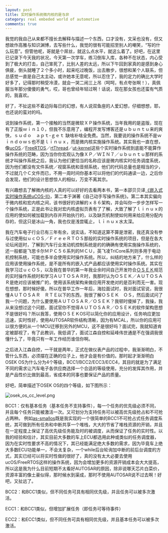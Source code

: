```yaml
---
layout: post
title: 实时操作系统微内核的是与非
category: real embeded world of automotive
comments: true
---
```


我觉的我自己从来都不擅长去解释与描述一个东西，口才没有，文采也没有，但又想故作高雅与知识渊博，去写些什么，我觉的很有可能招至别人的嘲笑，“写的什么玩意”。但管他呢，哥就是个屌丝，就这么点水平，就这么着了。好吧，在这里已记录下今天我的状况，今天第一次学车，练习倒车入库，各种不在状态，内心受到了极大的打击，自己笨死了，比别人差的太远，所以下午回到家真的是感到身心俱疲，倒头就睡了２个多小时，起来吃过晚饭，出去散步，很想和某个人联系，但总感觉一直是自己太主动，或许她本无意呢，所以忍住了，我的定力的确比大学时好多了，记得那时稍受冷漠，就会一哭二闹三上吊（呵呵，有点夸张啊！），真佩服当年那分傻傻的勇气，哎，哥也曾经年轻过啊！话说，现在那女孩也还蛮有气质的，我喜欢。

好了，不扯这些不着边际每日的幻想，有人说双鱼座的人爱幻想，仔细想想，耶，也还说的蛮对的吗。

说到操作系统，第一个接触的当然是微软ＸＰ操作系统，当年我用的是盗版，现在有了正版ｗｉｎ１０，但我不乐意用了，编程开发写博客还是ｕｂｕｎｔｕ来的爽快，ｓｕｄｏ　ａｐｔ-ｇｅｔ 缺啥补啥全免费。当然，我要说的操作系统不是ｗｉｎｄｏｗｓ也不是ｌｉｎｕｘ，而是微内核实施操作系统。其实我也一直在想，像[ucOS](https://www.micrium.com/)／[FreeRTOS](http://www.freertos.org/)／[rtThread](http://www.rt-thread.org/)／[ut-kernel](http://www.t-engine.org/)这些个实时操作系统到底能不能算作操作系统的范畴，因为当你你宏观认为像ＸＰ／ＷＩＮ７／ｕｂｕｎｔｕ那样的系统才叫操作系统之后，我认为他们更恰当的名称应该是微内核实时任务调度系统，因为他们都没有文件系统／视窗系统和音频系统，他们的代码总量也是相当的少，不过就几个Ｃ文件而已，不用一周时间你基本可以将他们的代码通读一边，之后你会发现，他们的设计思想惊人的相似，万变不离其宗。

有兴趣想去了解微内核的人真的可以好好的去看两本书，第一本邵贝贝译[《嵌入式实时操作系统uCOS-II》](http://vdisk.weibo.com/s/iryrM3l9ybim)，第二本于渊著《自己动手写操作系统》。第二本其实偏向于微内核和宏内核之间，该书很好的讲解的ｘ８６架构，并会叫你一步步怎样写一个操作系统，正是此书让我对宏内核虚拟页表有了了解，大致了解了ｌｉｎｕｘ的应用的使如何被加载到内存并开始执行的，以及缺页机制使如何用来给应用分配内存的，但这只是冰山一角，我也仅是浅尝辄止，ｌｉｎｕｘ水太深。

我在汽车电子行业已有三年有余，说实话，不知道这算不算是泄密，我还真没有参与过使用似ｕｃＯＳ／ＦｒｅｅＲＴＯＳ那般的实时操作系统的项目，但是在各大论坛闲逛时，了解到汽车行业发动机控制系统是的的确确有使用实施操作系统的，还一般都是飞思卡尔ＭＰＣ５６系列的ＭＣＵ，英飞凌TriCore系列则多用于电动机控制系统，可能也多半会使用实时操作系统。所以，纠结的地方来了，什么样的应用该使用操作系统，是不是所有的嵌入式产品都应该使用实时操作系统。其实在我学习过ｕｃＯＳ，以及我在普华的第一年我业余时间自己开发符合[ＯＳＥＫ](portal.osek-vdx.org/files/pdf/specs/os223.pdf)规范的实时操作系统时和学习ＡＵＴＯＳＡＲ时，我那时认为ＯＳＥＫ／ＡＵＴＯＳＡＲ是绝对应该被推广的，使用该系统架构来做应用开发绝对的是百利而无一害。现在想想，那时候好傻。所以在普华工作一年后，海拉面试时，我对面试官说，我很懂ＡＵＴＯＳＡＲ　ＲＴＥ以下的东西，我很了解ＯＳＥＫ　ＯＳ，然后面试问了我一个问题，为什么要使用ＡＵＴＯＳＡＲ／ＯＳＥＫ？我顿时傻掉了，我操，我从来没想过这个问题，面试官你不觉得ＡＵＴＯＳＡＲ／ＯＳＥＫ的软件架构思想不是很好吗？所以我答，使用ＯＳＥＫOS可以简化你的应用设计，任务响应更加迅速，实时性好，使用AUTOSAR软件结构清晰，因为有MCAL，所以你的应用可以很方便的从一个MCU迁移到另外的MCU，这不是很好吗？面试完，我就知道肯定被鄙视了，有了此教训，我低调了，面试江森自控和延峰伟世通是不在强调我很懂什么了，毕竟只有一年工作经历谁信你啊。

之后进入江森自控，一干就是两年，正式在做仪表产品的过程中，我渐渐明白，不管什么东西，必须摆在正确的位子上，他才会是有价值的。那时起才渐渐明白OSEK OS为什么分为4个等级，BCC1/BCC2/ECC3/ECC4，其目的就是为了满足不同的需求让汽车电子各供应商选择一个合适的等级使用，充分的发挥其作用，并是产品性价比做到最高，省成本的同事也要保证产品的质量。

好吧，简单描述下OSEK OS的四个等级，如下图所示：

![osek_os_cc_level.png](/as/images/rewoa/osek_os_cc_level.png)

BCC1：仅有基本任务（基本任务不支持事件），每一个任务的优先级必须不同，并且每个任务只能被激活一次。又可划分为支持任务可以被高优先级抢占和不可抢占两种。 例如[as-smallos](https://github.com/parai/as/tree/master/com/as.infrastructure/system/kernel/small)既是我实现的一个很简单的BCC1不可抢占式任务调度系统，其可做到所有任务和中断共享一个堆栈，大大的节省了堆栈资源的开销，并且在一定程度上保证了高优先级任务能及时的被调度，从而保证了任务的实时性。以我的经验和估计，其实目前大多数的车上ECU都选用此种或类似的任务调度器，因为在实时性要求不高的情况下，其已经能满足绝大多数的需求，因为毕竟车上绝大多数ECU功能单一，不会太复杂，一个while后台轮询加中断的前后台调度的方式，其实已经可以将实时性做的很好了，真的没有太大必要去使用ucOS/FreeRTOS这样的操作系统，因为会增加更多的资源开销成本会大大提高，所以这是我为什么目前短期不太看好AUTOSAR的原因，除非说哪天芯片白菜价，资源丰富的像土豪似得，那时候水到渠成，那时不使用AUTOSAR说不过去啊！好吧，又扯远了。

BCC2：和BCC1类似，但不同任务可具有相同优先级，并且任务可以被多次激活。

ECC1：和BCC1类似，但增加扩展任务（即任务可等待事件）

ECC2：和ECC1类似，但不同任务可具有相同优先级，并且基本任务可以被多次激活。




